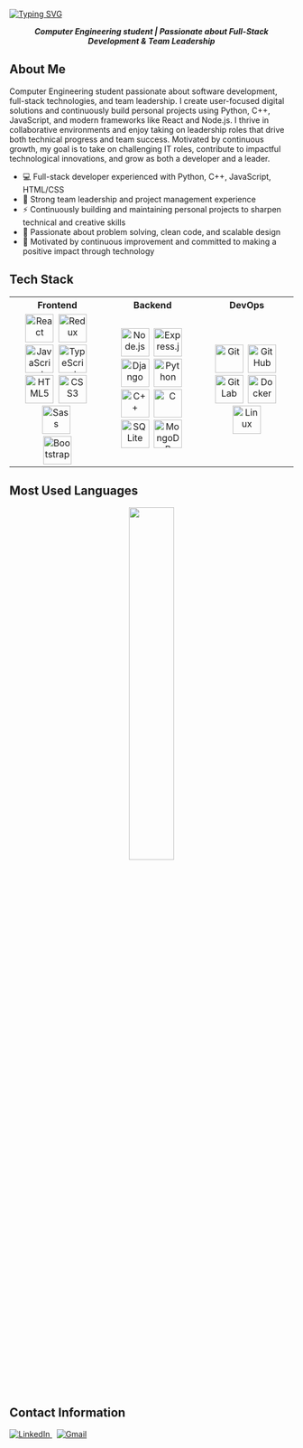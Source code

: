 [![Typing SVG](https://readme-typing-svg.herokuapp.com?font=Ubuntu&weight=700&size=32&pause=1000&color=007ACC&width=435&lines=Hi,+I'm+Max+Vilà+Ruiz+%F0%9F%91%8B)](https://git.io/typing-svg)

<p align="center"><strong><em>
Computer Engineering student | Passionate about Full-Stack Development & Team Leadership
</em></strong></p>


## About Me

Computer Engineering student passionate about software development, full-stack technologies, and team leadership. I create user-focused digital solutions and continuously build personal projects using Python, C++, JavaScript, and modern frameworks like React and Node.js. 
I thrive in collaborative environments and enjoy taking on leadership roles that drive both technical progress and team success.
Motivated by continuous growth, my goal is to take on challenging IT roles, contribute to impactful technological innovations, and grow as both a developer and a leader.

- 💻 Full-stack developer experienced with Python, C++, JavaScript, HTML/CSS
- 👥 Strong team leadership and project management experience
- ⚡️ Continuously building and maintaining personal projects to sharpen technical and creative skills
- 🧩 Passionate about problem solving, clean code, and scalable design
- 🚀 Motivated by continuous improvement and committed to making a positive impact through technology


## Tech Stack

<table>
  <tr>
    <th>Frontend</th>
    <th>Backend</th>
    <th>DevOps</th>
  </tr>

<tr>
  <!-- Frontend -->
  <td align="center">
    <img src="https://cdn.jsdelivr.net/gh/devicons/devicon/icons/react/react-original.svg" width="50" title="React"/>&nbsp;
    <img src="https://cdn.jsdelivr.net/gh/devicons/devicon/icons/redux/redux-original.svg" width="50" title="Redux"/>&nbsp;
    <img src="https://cdn.jsdelivr.net/gh/devicons/devicon/icons/javascript/javascript-original.svg" width="50" title="JavaScript"/>&nbsp;
    <img src="https://cdn.jsdelivr.net/gh/devicons/devicon/icons/typescript/typescript-original.svg" width="50" title="TypeScript"/>&nbsp;
    <br/>
    <img src="https://cdn.jsdelivr.net/gh/devicons/devicon/icons/html5/html5-original.svg" width="50" title="HTML5"/>&nbsp;
    <img src="https://cdn.jsdelivr.net/gh/devicons/devicon/icons/css3/css3-original.svg" width="50" title="CSS3"/>&nbsp;
    <img src="https://cdn.jsdelivr.net/gh/devicons/devicon/icons/sass/sass-original.svg" width="50" title="Sass"/>&nbsp;
    <br/>
    <img src="https://cdn.jsdelivr.net/gh/devicons/devicon/icons/bootstrap/bootstrap-original.svg" width="50" title="Bootstrap"/>
  </td>

  <!-- Backend -->
  <td align="center">
    <img src="https://cdn.jsdelivr.net/gh/devicons/devicon/icons/nodejs/nodejs-original.svg" width="50" title="Node.js"/>&nbsp;
    <img src="https://cdn.jsdelivr.net/gh/devicons/devicon/icons/express/express-original.svg" width="50" title="Express.js"/>&nbsp;
    <img src="https://cdn.jsdelivr.net/gh/devicons/devicon/icons/django/django-plain.svg" width="50" title="Django"/>&nbsp;
    <img src="https://cdn.jsdelivr.net/gh/devicons/devicon/icons/python/python-original.svg" width="50" title="Python"/>&nbsp;
    <br/>
    <img src="https://cdn.jsdelivr.net/gh/devicons/devicon/icons/cplusplus/cplusplus-original.svg" width="50" title="C++"/>&nbsp;
    <img src="https://cdn.jsdelivr.net/gh/devicons/devicon/icons/c/c-original.svg" width="50" title="C"/>&nbsp;
    <img src="https://cdn.jsdelivr.net/gh/devicons/devicon/icons/sqlite/sqlite-original.svg" width="50" title="SQLite"/>&nbsp;
    <img src="https://cdn.jsdelivr.net/gh/devicons/devicon/icons/mongodb/mongodb-original.svg" width="50" title="MongoDB"/>&nbsp;
  </td>

  <!-- DevOps -->
  <td align="center">
    <img src="https://cdn.jsdelivr.net/gh/devicons/devicon/icons/git/git-original.svg" width="50" title="Git"/>&nbsp;
    <img src="https://cdn.jsdelivr.net/gh/devicons/devicon/icons/github/github-original.svg" width="50" title="GitHub"/>&nbsp;
    <img src="https://cdn.jsdelivr.net/gh/devicons/devicon/icons/gitlab/gitlab-original.svg" width="50" title="GitLab"/>&nbsp;
    <img src="https://cdn.jsdelivr.net/gh/devicons/devicon/icons/docker/docker-original.svg" width="50" title="Docker"/>&nbsp;
    <br/>
    <img src="https://cdn.jsdelivr.net/gh/devicons/devicon/icons/linux/linux-original.svg" width="50" title="Linux"/>
  </td>
</tr>
</table>


## Most Used Languages

<p align="center">
  <img src="https://github-readme-stats.vercel.app/api/top-langs/?username=MaxVilaRuiz&layout=compact&theme=tokyonight" width="40%" />
</p>


## Contact Information

<a href="https://www.linkedin.com/in/max-vilà-ruiz-6ab328356" target="_blank" style="margin-right: 8px;">
  <img src="https://img.shields.io/badge/linkedin-0A66C2?style=for-the-badge&logo=linkedin&logoColor=white" alt="LinkedIn" />
</a>
<a href="mailto:maxvilaruiz123@gmail.com" target="_blank">
  <img src="https://img.shields.io/badge/gmail-D14836?style=for-the-badge&logo=gmail&logoColor=white" alt="Gmail" />
</a>